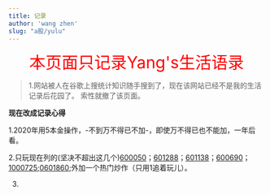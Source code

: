 ```yaml
---
title: 记录
author: 'wang zhen'
slug: "a股/yulu"
---
```


<center><font size=6 color="red">本页面只记录Yang's生活语录</font></center>

> 1.网站被人在谷歌上搜统计知识随手搜到了，现在该网站已经不是我的生活记录后花园了。
>   索性就撤了该页面。
> 

**现在改成记录心得**

1.2020年用5本金操作，-不到万不得已不加-，即使万不得已也不能加，一年后看。

2.只玩现在列的(坚决不超出这几个)[600050](http://quotes.money.163.com/trade/lsjysj_600050.html#01b07)；[601288](http://quotes.money.163.com/trade/lsjysj_601288.html#01b07)；[601138](http://quotes.money.163.com/trade/lsjysj_601138.html#01b07)；[600690](http://quotes.money.163.com/trade/lsjysj_600690.html#01b07)；[1000725](http://quotes.money.163.com/1000725.html#9b01);[0601860](http://quotes.money.163.com/0601860.html#9b01);外加一个热门炒作（只用1追着玩儿）。

3.